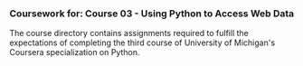 ### Coursework for: Course 03 - Using Python to Access Web Data

The course directory contains assignments required to fulfill the expectations of completing the third course of University of Michigan's Coursera specialization on Python.
